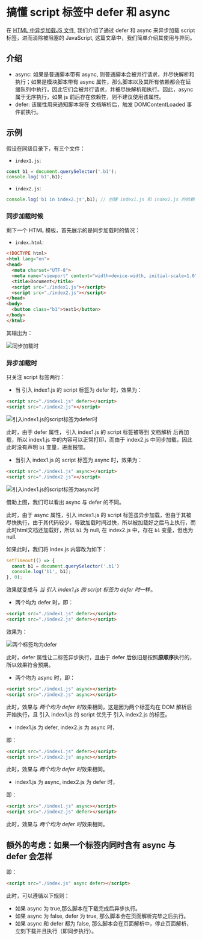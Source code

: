 # 搞懂 script 标签中 defer 和 async

在 [HTML 中异步加载JS 文件](../HTML中异步加载JS文件/README.md), 我们介绍了通过 defer 和 async 来异步加载 script 标签，进而消除被阻塞的 JavaScript, 这篇文章中，我们简单介绍其使用与异同。

## 介绍

- async: 如果是普通脚本带有 async, 则普通脚本会被并行请求，并尽快解析和执行；如果是模块脚本带有 async 属性，那么脚本以及其所有依赖都会在延缓队列中执行，因此它们会被并行请求，并被尽快解析和执行。因此，async 属于无序执行，如果 js 前后存在依赖性，则不建议使用该属性。
- defer: 该属性用来通知脚本将在 文档解析后，触发 DOMContentLoaded 事件前执行。

## 示例

假设在同级目录下，有三个文件：

- `index1.js`:

```javascript
const b1 = document.querySelector('.b1');
console.log('b1',b1);
```

- `index2.js`:

```javascript
console.log('b1 in index2.js',b1); // 创建 index1.js 和 index2.js 的依赖关系
```

### 同步加载时候

剩下一个 HTML 模板，首先展示的是同步加载时的情况：

- `index.html`:

```html
<!DOCTYPE html>
<html lang="en">
<head>
  <meta charset="UTF-8">
  <meta name="viewport" content="width=device-width, initial-scale=1.0">
  <title>Document</title>
  <script src="./index1.js"></script>
  <script src="./index2.js"></script>
</head>
<body>
  <button class="b1">test1</button>
</body>
</html>
```

其输出为：

![同步加载时](https://img-blog.csdnimg.cn/20201016102705530.png)

### 异步加载时

只关注 script 标签两行：

- 当 引入 index1.js 的 script 标签为 defer 时，效果为：

```html
<script src="./index1.js" defer></script>
<script src="./index2.js"></script>
```

![引入index1.js的script标签为defer时](https://img-blog.csdnimg.cn/20201016103019669.png)

此时，由于 defer 属性， 引入 index1.js 的 script 标签被等到 文档解析 后再加载，所以 index1.js 中的内容可以正常打印，而由于 index2.js 中同步加载，因此此时没有声明 `b1` 变量，进而报错。

- 当引入 index1.js 的 script 标签为 async 时，效果为：

```html
<script src="./index1.js" async></script>
<script src="./index2.js"></script>
```

![引入index1.js的script标签为async时](https://img-blog.csdnimg.cn/20201016103532510.png)

借助上图，我们可以看出 async 与 defer 的不同。

此时，由于 async 属性，引入 index1.js 的 script 标签虽异步加载，但由于其被尽快执行，由于其代码较少，导致加载时间过快，所以被加载好之后马上执行，而此时html文档还加载好，所以 `b1` 为 null, 在 index2.js 中，存在 `b1` 变量，但也为 null.

如果此时，我们将 index.js 内容改为如下：

```js
setTimeout(() => {
  const b1 = document.querySelector('.b1')
  console.log('b1', b1);
}, 0);
```

效果就变成与 *当 引入 index1.js 的 script 标签为 defer 时*一样。

- 两个均为 defer 时，即：

```html
<script src="./index1.js" defer></script>
<script src="./index2.js" defer></script>
```

效果为：

![两个标签均为defer](https://img-blog.csdnimg.cn/20201016104803957.png)

此时，defer 属性让二标签异步执行，且由于 defer 后依旧是按照**原顺序**执行的，所以效果符合预期。

- 两个均为 async 时，即：

```html
<script src="./index1.js" async></script>
<script src="./index2.js" async></script>
```

此时，效果与 *两个均为 defer 时*效果相同，这是因为两个标签均在 DOM 解析后开始执行，且 引入 index1.js 的 script 优先于 引入 index2.js 的标签。

- index1.js 为 defer, index2.js 为 async 时，

即：

```html
<script src="./index1.js" defer></script>
<script src="./index2.js" async></script>
```

此时，效果与 *两个均为 defer 时*效果相同。

- index1.js 为 async, index2.js 为 defer 时，

即：

```html
<script src="./index1.js" async></script>
<script src="./index2.js" defer></script>
```

此时，效果与 *两个均为 defer 时*效果相同。

## 额外的考虑：如果一个标签内同时含有 async 与 defer 会怎样

即：

```html
<script src="./index.js" async defer></script>
```

此时，可以遵循以下规则：

- 如果 async 为 true,那么脚本在下载完成后异步执行。
- 如果 async 为 false, defer 为 true, 那么脚本会在页面解析完毕之后执行。
- 如果 async 和 defer 都为 false, 那么脚本会在页面解析中，停止页面解析，立刻下载并且执行（即同步执行）。
